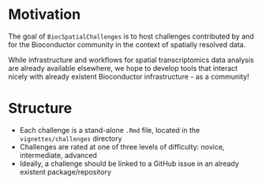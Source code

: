 # Motivation

The goal of `BiocSpatialChallenges` is to host challenges contributed by and for the Bioconductor community in the context of spatially resolved data.

While infrastructure and workflows for spatial transcriptomics data analysis are already available elsewhere, we hope to develop tools that interact nicely with already existent Bioconductor infrastructure - as a community! 

# Structure

- Each challenge is a stand-alone `.Rmd` file, located in the `vignettes/challenges` directory
- Challenges are rated at one of three levels of difficulty: novice, intermediate, advanced
- Ideally, a challenge should be linked to a GitHub issue in an already existent package/repository
